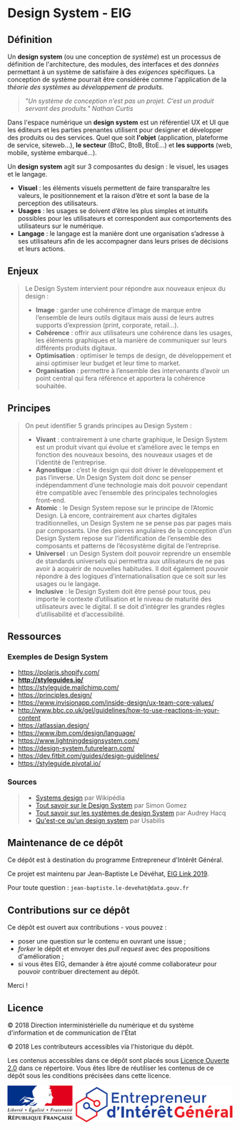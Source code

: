 # Design System - EIG

## Définition 

Un **design system** (ou une conception de *système*) est un processus de définition de l'architecture, 
des modules, des interfaces et des *données* permettant à un système de satisfaire à des *exigences* spécifiques. La conception de système pourrait être considérée comme l'application de la *théorie des systèmes* au *développement de produits*.

> *"Un système de conception n’est pas un projet. C’est un produit servant des produits." Nathan Curtis*

Dans l'espace numérique un **design system** est un référentiel UX et UI que les éditeurs et les parties prenantes utilisent pour designer et développer des produits ou des services. Quel que soit **l'objet** (application, plateforme de service, siteweb…), **le secteur** (BtoC, BtoB, BtoE…) et **les supports** (web, mobile, système embarqué…). 

Un **design system** agit sur 3 composantes du design : le visuel, les usages et le langage.
* **Visuel** : les éléments visuels permettent de faire transparaître les valeurs, le positionnement et la raison d’être et sont la base de la perception des utilisateurs.
* **Usages** : les usages se doivent d’être les plus simples et intuitifs possibles pour les utilisateurs et correspondent aux comportements des utilisateurs sur le numérique. 
* **Langage** : le langage est la manière dont une organisation s’adresse à ses utilisateurs afin de les accompagner dans leurs prises de décisions et leurs actions.

## Enjeux

> Le Design System intervient pour répondre aux nouveaux enjeux du design :
> 
> * **Image** : garder une cohérence d’image de marque entre l’ensemble de leurs outils digitaux mais aussi de leurs autres supports d’expression (print, corporate, retail…).
> * **Cohérence** : offrir aux utilisateurs une cohérence dans les usages, les éléments graphiques et la manière de communiquer sur leurs différents produits digitaux.
> * **Optimisation** : optimiser le temps de design, de développement et ainsi optimiser leur budget et leur time to market.
> * **Organisation** : permettre à l’ensemble des intervenants d’avoir un point central qui fera référence et apportera la cohérence souhaitée.

## Principes

> On peut identifier 5 grands principes au Design System :
> * **Vivant** : contrairement à une charte graphique, le Design System est un produit vivant qui évolue et s’améliore avec le temps en fonction des nouveaux besoins, des nouveaux usages et de l’identité de l’entreprise.
> * **Agnostique** : c’est le design qui doit driver le développement et pas l’inverse. Un Design System doit donc se penser indépendamment d’une technologie mais doit pouvoir cependant être compatible avec l’ensemble des principales technologies front-end.
> * **Atomic** : le Design System repose sur le principe de l’Atomic Design. Là encore, contrairement aux chartes digitales traditionnelles, un Design System ne se pense pas par pages mais par composants. Une des pierres angulaires de la conception d’un Design System repose sur l’identification de l’ensemble des composants et patterns de l’écosystème digital de l’entreprise.
> * **Universel** : un Design System doit pouvoir reprendre un ensemble de standards universels qui permettra aux utilisateurs de ne pas avoir à acquérir de nouvelles habitudes. Il doit également pouvoir répondre à des logiques d’internationalisation que ce soit sur les usages ou le langage.
> * **Inclusive** : le Design System doit être pensé pour tous, peu importe le contexte d’utilisation et le niveau de maturité des utilisateurs avec le digital. Il se doit d’intégrer les grandes règles d’utilisabilité et d’accessibilité.

## Ressources 

### Exemples de Design System
* https://polaris.shopify.com/
* **http://styleguides.io/**
* https://styleguide.mailchimp.com/
* https://principles.design/
* https://www.invisionapp.com/inside-design/ux-team-core-values/
* http://www.bbc.co.uk/gel/guidelines/how-to-use-reactions-in-your-content
* https://atlassian.design/
* https://www.ibm.com/design/language/
* https://www.lightningdesignsystem.com/
* https://design-system.futurelearn.com/
* https://dev.fitbit.com/guides/design-guidelines/
* https://styleguide.pivotal.io/

### Sources 
> * [Systems design](https://en.wikipedia.org/wiki/Systems_design) par Wikipédia 
> * [Tout savoir sur le Design System](https://newflux.fr/2017/10/23/savoir-design-system/) par Simon Gomez
> * [Tout savoir sur les systèmes de design System](https://medium.com/@audreyhacq/tout-savoir-sur-les-syst%C3%A8mes-de-design-1b6400c9a1b3) par Audrey Hacq
> * [Qu'est-ce qu'un design system](https://www.usabilis.com/design-system/) par Usabilis

## Maintenance de ce dépôt

Ce dépôt est à destination du programme Entrepreneur d'Intérêt Général.

Ce projet est maintenu par Jean-Baptiste Le Dévéhat, [EIG Link 2019](https://github.com/entrepreneur-interet-general/eig-link).

Pour toute question : `jean-baptiste.le-devehat@data.gouv.fr`

## Contributions sur ce dépôt

Ce dépôt est ouvert aux contributions - vous pouvez :
- poser une question sur le contenu en ouvrant une issue ;
- *forker* le dépôt et envoyer des *pull request* avec des propositions d'amélioration ;
- si vous êtes EIG, demander à être ajouté comme collaborateur pour pouvoir contribuer directement au dépôt.

Merci !

## Licence

© 2018 Direction interministérielle du numérique et du système d'information et de communication de l'État

© 2018 Les contributeurs accessibles via l'historique du dépôt.

Les contenus accessibles dans ce dépôt sont placés sous [Licence Ouverte 2.0](LICENSE.md) dans ce répertoire. Vous êtes libre de réutiliser les contenus de ce dépôt sous les conditions précisées dans cette licence.

![Logo](./Visuel/Logo/LogoMarianneEIG.png)
